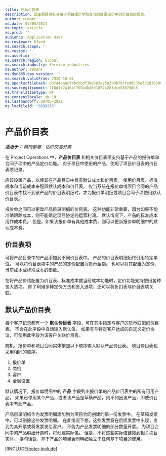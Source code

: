 ```yaml
---
title: 产品价目表
description: 此主题提供有关用于项目报价单和合同的目录定价中的价目表的信息。
author: rumant
ms.date: 04/05/2021
ms.topic: article
ms.prod: ''
audience: Application User
ms.reviewer: kfend
ms.search.scope: ''
ms.custom: ''
ms.assetid: ''
ms.search.region: Global
ms.search.industry: Service industries
ms.author: rumant
ms.dyn365.ops.version: ''
ms.search.validFrom: 2020-10-01
ms.openlocfilehash: 8bfd4eaa6f4bcbbdf398683a25a3b0079cfedd535ef32d383993883607f7ef5a
ms.sourcegitcommit: 7f8d1e7a16af769adb43d1877c28fdce53975db8
ms.translationtype: HT
ms.contentlocale: zh-CN
ms.lasthandoff: 08/06/2021
ms.locfileid: "6999215"
---
```

# <a name="product-price-lists"></a>产品价目表

_**适用于：** 精简部署 - 估价交易开票_

 在 Project Operations 中，**产品价目表** 和相关价目表项支持基于产品的报价单和合同子项中的产品定价功能。 对于项目中使用的产品，使用了项目价目表的价目表项记录。 

应该设置产品，以使其在产品目录中具有默认成本和价目表。 使用价目表、标准成本和当前成本来配置默认成本和价目表。 仅当系统在报价单或项目合同的产品价目表中找不到该产品的价目表明细时，才为报价单明细或项目合同子项使用默认价目表。

报价单之间可以更改产品目录明细的价目表。 这种功能非常重要，因为如果不能准确跟踪成本，则不能确定项目协定的运营利润。 默认情况下，产品的标准成本用作成本费。 但是，如果该报价单有其他成本费，则可以更新报价单明细中的默认成本费。

## <a name="price-list-items"></a>价目表项

可将产品目录中的产品添加到不同价目表中。 产品的价目表明细始终引用特定单位。 可以将价目表项中的产品的定价配置为货币金额。 也可以将其配置为定价、当前成本或标准成本的函数。

在将产品价格配置为价目表、标准成本或当前成本功能时，定价功能支持使用各种舍入选项。 除了利用多种定价方法和舍入选项，还可以将折扣表与价目表项关联。 

 
## <a name="default-product-price-list"></a>默认产品价目表
每个客户记录都有一个 **默认价目表** 字段，可在其中指定与客户的货币匹配的价目表。 不会在此字段中自动输入默认值。 如果有与特定客户达成的自定义定价协议，可使用此字段为该客户关联价目表。

商机、报价单和项目合同实体按照以下顺序输入默认产品价目表。 项目价目表也采用相同的顺序。

1.  报价单
2.  商机​​
3.  客户
4.  全局设置 

默认情况下，报价单明细中的 **产品** 字段列出报价单的产品价目表中的所有可用产品。 如果已停用某个产品，或者该产品是草稿产品，则不列出该产品，即使价目表中有此产品。 

产品目录明细作为发票明细添加到为项目合同创建的第一份发票中。 在草稿发票中，可以删除这些发票明细。 在此情况下想，这些发票将在后续发票中出现，直到为其开票或将发票发给客户。 不能为产品发票明细的部分数量开票。 为项目合同中的产品明细开票时，将创建实际值。 但是，不将这些实际值链接到相关项目实体。 换句话说，基于产品的项目合同明细独立于任何基于项目的使用。 


[!INCLUDE[footer-include](../includes/footer-banner.md)]
